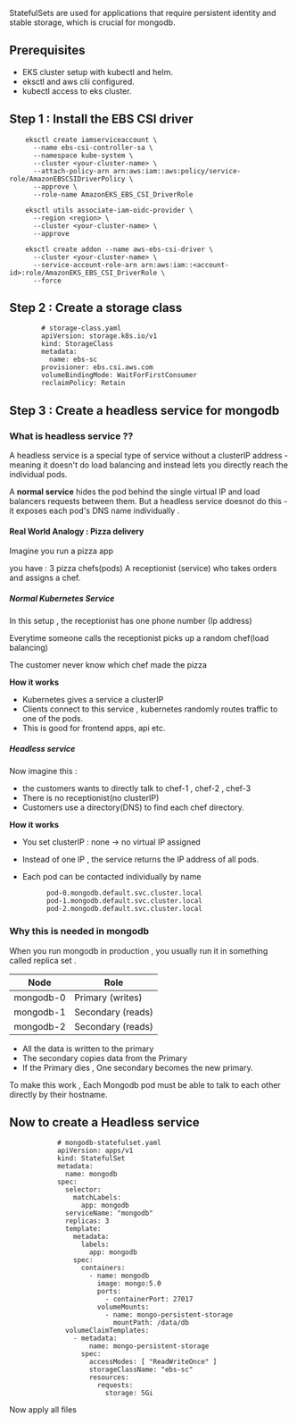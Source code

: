 

StatefulSets are used for applications that require persistent identity and stable storage, which is crucial for mongodb.


## Prerequisites 

*  EKS cluster setup with kubectl and helm. 
* eksctl and aws clii configured. 
* kubectl access to eks cluster. 



## Step 1 : Install the EBS CSI driver



		eksctl create iamserviceaccount \
		  --name ebs-csi-controller-sa \
		  --namespace kube-system \
		  --cluster <your-cluster-name> \
		  --attach-policy-arn arn:aws:iam::aws:policy/service-role/AmazonEBSCSIDriverPolicy \
		  --approve \
		  --role-name AmazonEKS_EBS_CSI_DriverRole
		
		eksctl utils associate-iam-oidc-provider \
		  --region <region> \
		  --cluster <your-cluster-name> \
		  --approve
		
		eksctl create addon --name aws-ebs-csi-driver \
		  --cluster <your-cluster-name> \
		  --service-account-role-arn arn:aws:iam::<account-id>:role/AmazonEKS_EBS_CSI_DriverRole \
		  --force



## Step 2 : Create a storage class



			# storage-class.yaml
			apiVersion: storage.k8s.io/v1
			kind: StorageClass
			metadata:
			  name: ebs-sc
			provisioner: ebs.csi.aws.com
			volumeBindingMode: WaitForFirstConsumer
			reclaimPolicy: Retain




## Step 3 : Create a headless service for mongodb


### What is headless service ??

A headless service is a special type of service without a clusterIP address - meaning it doesn't do load balancing and instead lets you directly reach the individual pods. 

A **normal service** hides the pod behind the single virtual IP and load balancers requests between them. But a headless service doesnot do this - it exposes each pod's DNS name individually . 

#### Real World Analogy : Pizza delivery 

Imagine you run a pizza app

you have : 
	3 pizza chefs(pods)
	A receptionist (service) who takes orders and assigns a chef. 


##### Normal Kubernetes Service

In this setup , the receptionist has one phone number (Ip address)

Everytime someone calls the receptionist picks up a random chef(load balancing)

The customer never know which chef made the pizza

**How it works**

- Kubernetes gives a service a clusterIP 
- Clients connect to this service , kubernetes randomly routes traffic to one of the pods. 
- This is good for frontend apps, api etc. 



##### Headless service

Now imagine this : 

- the customers wants to directly talk to chef-1 , chef-2 , chef-3 
- There is no receptionist(no clusterIP)
- Customers use a directory(DNS) to find each chef directory. 

**How it works**

- You set clusterIP : none -> no virtual IP assigned
- Instead of one IP , the service returns the IP address of all pods. 
- Each pod can be contacted individually by name  
			
			pod-0.mongodb.default.svc.cluster.local
			pod-1.mongodb.default.svc.cluster.local
			pod-2.mongodb.default.svc.cluster.local


### Why this is needed in mongodb 

When you run mongodb in production , you usually run it in something called replica set . 



|Node|Role|
|---|---|
|mongodb-0|Primary (writes)|
|mongodb-1|Secondary (reads)|
|mongodb-2|Secondary (reads)|


* All the data is written to the primary 
* The secondary copies data from the Primary 
* If the Primary dies , One secondary becomes the new primary. 

To make this work ,
Each Mongodb pod must be able to talk to each other directly by their hostname.




## Now to create a Headless service 


				# mongodb-statefulset.yaml
				apiVersion: apps/v1
				kind: StatefulSet
				metadata:
				  name: mongodb
				spec:
				  selector:
				    matchLabels:
				      app: mongodb
				  serviceName: "mongodb"
				  replicas: 3
				  template:
				    metadata:
				      labels:
				        app: mongodb
				    spec:
				      containers:
				        - name: mongodb
				          image: mongo:5.0
				          ports:
				            - containerPort: 27017
				          volumeMounts:
				            - name: mongo-persistent-storage
				              mountPath: /data/db
				  volumeClaimTemplates:
				    - metadata:
				        name: mongo-persistent-storage
				      spec:
				        accessModes: [ "ReadWriteOnce" ]
				        storageClassName: "ebs-sc"
				        resources:
				          requests:
				            storage: 5Gi



Now apply all files 




